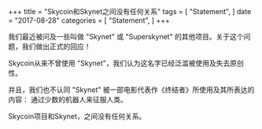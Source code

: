 +++
title = "Skycoin和Skynet之间没有任何关系"
tags = [
    "Statement",
]
date = "2017-08-28"
categories = [
    "Statement",
]
+++

我们最近被问及一些叫做 "Skynet" 或 "Superskynet" 的其他项目。关于这个问题，我们做出正式的回应！

Skycoin从来不曾使用 "Skynet"，我们认为这名字已经泛滥被使用及失去原创性。

并且，我们也不认同 "Skynet" 被一部电影代表作《终结者》所使用及其所表达的内容：
通过少数的机器人来征服人类。

Skycoin项目和Skynet，之间没有任何关系。
